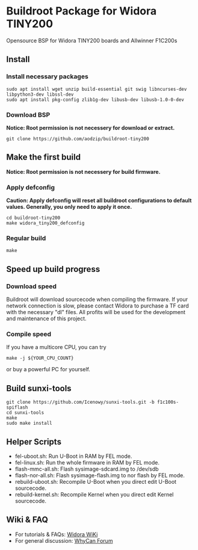 # Buildroot Package for Widora TINY200
Opensource BSP for Widora TINY200 boards and Allwinner F1C200s
## Install
### Install necessary packages
```
sudo apt install wget unzip build-essential git swig libncurses-dev libpython3-dev libssl-dev
sudo apt install pkg-config zlib1g-dev libusb-dev libusb-1.0-0-dev
```
### Download BSP
**Notice: Root permission is not necessery for download or extract.**
```
git clone https://github.com/aodzip/buildroot-tiny200
```
## Make the first build
**Notice: Root permission is not necessery for build firmware.**
### Apply defconfig
**Caution: Apply defconfig will reset all buildroot configurations to default values. Generally, you only need to apply it once.**
```
cd buildroot-tiny200
make widora_tiny200_defconfig
```
### Regular build
```
make
```
## Speed up build progress
### Download speed
Buildroot will download sourcecode when compiling the firmware. If your network connection is slow, please contact Widora to purchase a TF card with the necessary "dl" files. All profits will be used for the development and maintenance of this project.
### Compile speed
If you have a multicore CPU, you can try
```
make -j ${YOUR_CPU_COUNT}
```
or buy a powerful PC for yourself.

## Build sunxi-tools
```
git clone https://github.com/Icenowy/sunxi-tools.git -b f1c100s-spiflash
cd sunxi-tools
make 
sudo make install
```

## Helper Scripts
 - fel-uboot.sh: Run U-Boot in RAM by FEL mode.
 - fel-linux.sh: Run the whole firmware in RAM by FEL mode.
 - flash-mmc-all.sh: Flash sysimage-sdcard.img to /dev/sdb
 - flash-nor-all.sh: Flash sysimage-flash.img to nor flash by FEL mode.
 - rebuild-uboot.sh: Recompile U-Boot when you direct edit U-Boot sourcecode.
 - rebuild-kernel.sh: Recompile Kernel when you direct edit Kernel sourcecode.

## Wiki & FAQ
 - For tutorials & FAQs: [Widora WiKi](https://widora.io/f1c_mainline)
 - For general discussion: [WhyCan Forum](https://whycan.cn/)
